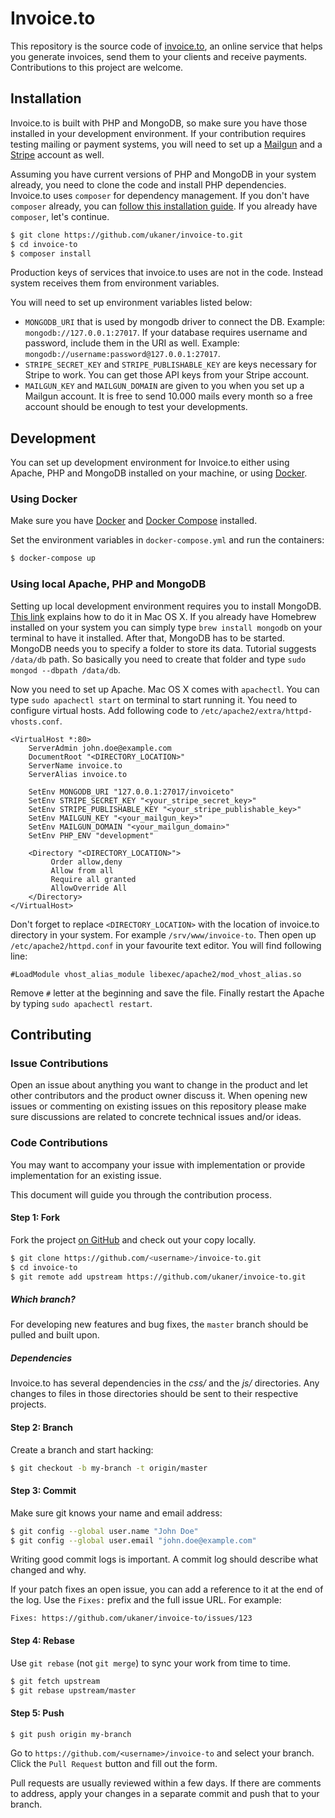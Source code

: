 # Invoice.to

This repository is the source code of [invoice.to](https://invoice.to), an online service that helps you generate invoices, send them to your clients and receive payments. Contributions to this project are welcome.

## Installation

Invoice.to is built with PHP and MongoDB, so make sure you have those installed in your development environment. If your contribution requires testing mailing or payment systems, you will need to set up a [Mailgun](https://www.mailgun.com/) and a [Stripe](https://stripe.com/) account as well.

Assuming you have current versions of PHP and MongoDB in your system already, you need to clone the code and install PHP dependencies. Invoice.to uses `composer` for dependency management. If you don't have `composer` already, you can [follow this installation guide](https://getcomposer.org/doc/00-intro.md#installation-linux-unix-osx). If you already have `composer`, let's continue.

```sh
$ git clone https://github.com/ukaner/invoice-to.git
$ cd invoice-to
$ composer install
```

Production keys of services that invoice.to uses are not in the code. Instead system receives them from environment variables.

You will need to set up environment variables listed below:

- `MONGODB_URI` that is used by mongodb driver to connect the DB. Example: `mongodb://127.0.0.1:27017`. If your database requires username and password, include them in the URI as well. Example: `mongodb://username:password@127.0.0.1:27017`.
- `STRIPE_SECRET_KEY` and `STRIPE_PUBLISHABLE_KEY` are keys necessary for Stripe to work. You can get those API keys from your Stripe account. 
- `MAILGUN_KEY` and `MAILGUN_DOMAIN` are given to you when you set up a Mailgun account. It is free to send 10.000 mails every month so a free account should be enough to test your developments.

## Development

You can set up development environment for Invoice.to either using Apache, PHP and MongoDB installed on your machine, or using [Docker](https://www.docker.com/).

### Using Docker

Make sure you have [Docker](https://docs.docker.com/engine/installation/) and [Docker Compose](https://docs.docker.com/compose/install/) installed.

Set the environment variables in `docker-compose.yml` and run the containers: 

```sh
$ docker-compose up
```

### Using local Apache, PHP and MongoDB

Setting up local development environment requires you to install MongoDB. [This link](https://docs.mongodb.com/manual/tutorial/install-mongodb-on-os-x/) explains how to do it in Mac OS X. If you already have Homebrew installed on your system you can simply type `brew install mongodb` on your terminal to have it installed. After that, MongoDB has to be started. MongoDB needs you to specify a folder to store its data. Tutorial suggests `/data/db` path. So basically you need to create that folder and type `sudo mongod --dbpath /data/db`.

Now you need to set up Apache. Mac OS X comes with `apachectl`. You can type `sudo apachectl start` on terminal to start running it. You need to configure virtual hosts. Add following code to `/etc/apache2/extra/httpd-vhosts.conf`.

```
<VirtualHost *:80>
    ServerAdmin john.doe@example.com
    DocumentRoot "<DIRECTORY_LOCATION>"
    ServerName invoice.to
    ServerAlias invoice.to

    SetEnv MONGODB_URI "127.0.0.1:27017/invoiceto"
    SetEnv STRIPE_SECRET_KEY "<your_stripe_secret_key>"
    SetEnv STRIPE_PUBLISHABLE_KEY "<your_stripe_publishable_key>"
    SetEnv MAILGUN_KEY "<your_mailgun_key>"
    SetEnv MAILGUN_DOMAIN "<your_mailgun_domain>"
    SetEnv PHP_ENV "development"

    <Directory "<DIRECTORY_LOCATION>">
         Order allow,deny
         Allow from all
         Require all granted
         AllowOverride All
    </Directory>
</VirtualHost>
```

Don't forget to replace `<DIRECTORY_LOCATION>` with the location of invoice.to directory in your system. For example `/srv/www/invoice-to`. Then open up `/etc/apache2/httpd.conf` in your favourite text editor. You will find following line:

`#LoadModule vhost_alias_module libexec/apache2/mod_vhost_alias.so`

Remove `#` letter at the beginning and save the file. Finally restart the Apache by typing `sudo apachectl restart`.

## Contributing

### Issue Contributions

Open an issue about anything you want to change in the product and let other contributors and the product owner discuss it. When opening new issues or commenting on existing issues on this repository please make sure discussions are related to concrete technical issues and/or ideas.

### Code Contributions

You may want to accompany your issue with implementation or provide implementation for an existing issue.

This document will guide you through the contribution process.

#### Step 1: Fork

Fork the project [on GitHub](https://github.com/ukaner/invoice-to) and check out your copy locally.

```sh
$ git clone https://github.com/<username>/invoice-to.git
$ cd invoice-to
$ git remote add upstream https://github.com/ukaner/invoice-to.git
```

##### Which branch?

For developing new features and bug fixes, the `master` branch should be pulled and built upon.

##### Dependencies

Invoice.to has several dependencies in the *css/* and the *js/* directories. Any changes to files in those directories should be sent to their respective projects.

#### Step 2: Branch

Create a branch and start hacking:

```sh
$ git checkout -b my-branch -t origin/master
```

#### Step 3: Commit

Make sure git knows your name and email address:

```sh
$ git config --global user.name "John Doe"
$ git config --global user.email "john.doe@example.com"
```

Writing good commit logs is important. A commit log should describe what changed and why. 

If your patch fixes an open issue, you can add a reference to it at the end
of the log. Use the `Fixes:` prefix and the full issue URL. For example:

```
Fixes: https://github.com/ukaner/invoice-to/issues/123
```

#### Step 4: Rebase

Use `git rebase` (not `git merge`) to sync your work from time to time.

```sh
$ git fetch upstream
$ git rebase upstream/master
```

#### Step 5: Push

```sh
$ git push origin my-branch
```

Go to `https://github.com/<username>/invoice-to` and select your branch. Click the `Pull Request` button and fill out the form.

Pull requests are usually reviewed within a few days. If there are comments to address, apply your changes in a separate commit and push that to your branch.
